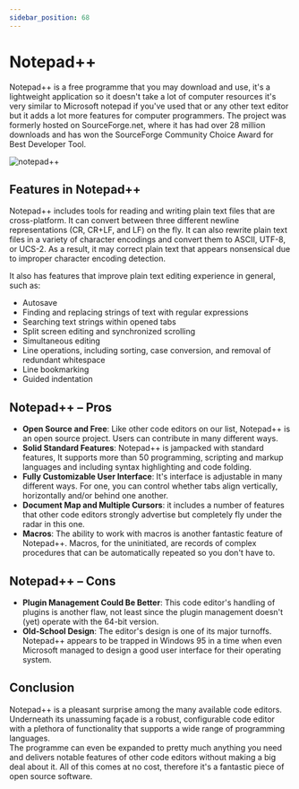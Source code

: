 ```yaml
---
sidebar_position: 68
---
```


# Notepad++

Notepad++ is a free programme that you may download and use, it's a lightweight application so it doesn't take a lot of computer resources it's very similar to Microsoft notepad if you've used that or any other text editor but it adds a lot more features for computer programmers. The project was formerly hosted on SourceForge.net, where it has had over 28 million downloads and has won the SourceForge Community Choice Award for Best Developer Tool.   

![notepad++](https://user-images.githubusercontent.com/54666019/139309581-2654b514-2377-405e-8703-375d37028708.jpg)

## Features in Notepad++ 

Notepad++ includes tools for reading and writing plain text files that are cross-platform. It can convert between three different newline representations (CR, CR+LF, and LF) on the fly. It can also rewrite plain text files in a variety of character encodings and convert them to ASCII, UTF-8, or UCS-2. As a result, it may correct plain text that appears nonsensical due to improper character encoding detection.  

It also has features that improve plain text editing experience in general, such as:
- Autosave
- Finding and replacing strings of text with regular expressions
- Searching text strings within opened tabs
- Split screen editing and synchronized scrolling
- Simultaneous editing
- Line operations, including sorting, case conversion, and removal of redundant whitespace
- Line bookmarking
- Guided indentation

## Notepad++ – Pros   

- **Open Source and Free**: Like other code editors on our list, Notepad++ is an open source project. Users can contribute in many different ways.  
- **Solid Standard Features**: Notepad++ is jampacked with standard features, It supports more than 50 programming, scripting and markup languages and including syntax highlighting and code folding. 
- **Fully Customizable User Interface**: It's interface is adjustable in many different ways. For one, you can control whether tabs align vertically, horizontally and/or behind one another.  
- **Document Map and Multiple Cursors**:  it includes a number of features that other code editors strongly advertise but completely fly under the radar in this one.  
- **Macros**: The ability to work with macros is another fantastic feature of Notepad++. Macros, for the uninitiated, are records of complex procedures that can be automatically repeated so you don't have to.  


## Notepad++ – Cons   

- **Plugin Management Could Be Better**: This code editor's handling of plugins is another flaw, not least since the plugin management doesn't (yet) operate with the 64-bit version.  
- **Old-School Design**: The editor's design is one of its major turnoffs. Notepad++ appears to be trapped in Windows 95 in a time when even Microsoft managed to design a good user interface for their operating system.  


## Conclusion  
Notepad++ is a pleasant surprise among the many available code editors. Underneath its unassuming façade is a robust, configurable code editor with a plethora of functionality that supports a wide range of programming languages.  
The programme can even be expanded to pretty much anything you need and delivers notable features of other code editors without making a big deal about it. All of this comes at no cost, therefore it's a fantastic piece of open source software.
